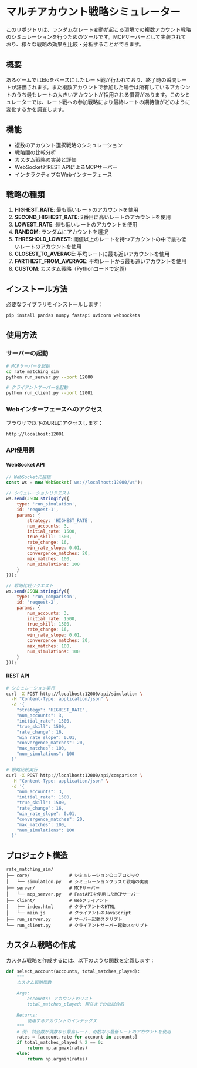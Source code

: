 # マルチアカウント戦略シミュレーター

このリポジトリは、ランダムなレート変動が起こる環境での複数アカウント戦略のシミュレーションを行うためのツールです。MCPサーバーとして実装されており、様々な戦略の効果を比較・分析することができます。

## 概要

あるゲームではEloをベースにしたレート戦が行われており、終了時の瞬間レートが評価されます。また複数アカウントで参加した場合は所有しているアカウントのうち最もレートの大きいアカウントが採用される慣習があります。このシミュレーターでは、レート戦への参加戦略により最終レートの期待値がどのように変化するかを調査します。

## 機能

- 複数のアカウント選択戦略のシミュレーション
- 戦略間の比較分析
- カスタム戦略の実装と評価
- WebSocketとREST APIによるMCPサーバー
- インタラクティブなWebインターフェース

## 戦略の種類

1. **HIGHEST_RATE**: 最も高いレートのアカウントを使用
2. **SECOND_HIGHEST_RATE**: 2番目に高いレートのアカウントを使用
3. **LOWEST_RATE**: 最も低いレートのアカウントを使用
4. **RANDOM**: ランダムにアカウントを選択
5. **THRESHOLD_LOWEST**: 閾値以上のレートを持つアカウントの中で最も低いレートのアカウントを使用
6. **CLOSEST_TO_AVERAGE**: 平均レートに最も近いアカウントを使用
7. **FARTHEST_FROM_AVERAGE**: 平均レートから最も遠いアカウントを使用
8. **CUSTOM**: カスタム戦略（Pythonコードで定義）

## インストール方法

必要なライブラリをインストールします：

```bash
pip install pandas numpy fastapi uvicorn websockets
```

## 使用方法

### サーバーの起動

```bash
# MCPサーバーを起動
cd rate_matching_sim
python run_server.py --port 12000

# クライアントサーバーを起動
python run_client.py --port 12001
```

### Webインターフェースへのアクセス

ブラウザで以下のURLにアクセスします：

```
http://localhost:12001
```

### API使用例

#### WebSocket API

```javascript
// WebSocketに接続
const ws = new WebSocket('ws://localhost:12000/ws');

// シミュレーションリクエスト
ws.send(JSON.stringify({
    type: 'run_simulation',
    id: 'request-1',
    params: {
        strategy: 'HIGHEST_RATE',
        num_accounts: 3,
        initial_rate: 1500,
        true_skill: 1500,
        rate_change: 16,
        win_rate_slope: 0.01,
        convergence_matches: 20,
        max_matches: 100,
        num_simulations: 100
    }
}));

// 戦略比較リクエスト
ws.send(JSON.stringify({
    type: 'run_comparison',
    id: 'request-2',
    params: {
        num_accounts: 3,
        initial_rate: 1500,
        true_skill: 1500,
        rate_change: 16,
        win_rate_slope: 0.01,
        convergence_matches: 20,
        max_matches: 100,
        num_simulations: 100
    }
}));
```

#### REST API

```bash
# シミュレーション実行
curl -X POST http://localhost:12000/api/simulation \
  -H "Content-Type: application/json" \
  -d '{
    "strategy": "HIGHEST_RATE",
    "num_accounts": 3,
    "initial_rate": 1500,
    "true_skill": 1500,
    "rate_change": 16,
    "win_rate_slope": 0.01,
    "convergence_matches": 20,
    "max_matches": 100,
    "num_simulations": 100
  }'

# 戦略比較実行
curl -X POST http://localhost:12000/api/comparison \
  -H "Content-Type: application/json" \
  -d '{
    "num_accounts": 3,
    "initial_rate": 1500,
    "true_skill": 1500,
    "rate_change": 16,
    "win_rate_slope": 0.01,
    "convergence_matches": 20,
    "max_matches": 100,
    "num_simulations": 100
  }'
```

## プロジェクト構造

```
rate_matching_sim/
├── core/               # シミュレーションのコアロジック
│   └── simulation.py   # シミュレーションクラスと戦略の実装
├── server/             # MCPサーバー
│   └── mcp_server.py   # FastAPIを使用したMCPサーバー
├── client/             # Webクライアント
│   ├── index.html      # クライアントのHTML
│   └── main.js         # クライアントのJavaScript
├── run_server.py       # サーバー起動スクリプト
└── run_client.py       # クライアントサーバー起動スクリプト
```

## カスタム戦略の作成

カスタム戦略を作成するには、以下のような関数を定義します：

```python
def select_account(accounts, total_matches_played):
    """
    カスタム戦略関数
    
    Args:
        accounts: アカウントのリスト
        total_matches_played: 現在までの総試合数
        
    Returns:
        使用するアカウントのインデックス
    """
    # 例: 試合数が偶数なら最高レート、奇数なら最低レートのアカウントを使用
    rates = [account.rate for account in accounts]
    if total_matches_played % 2 == 0:
        return np.argmax(rates)
    else:
        return np.argmin(rates)
```